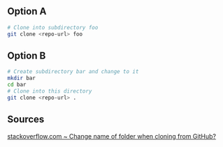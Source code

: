 ## Option A

```sh
# Clone into subdirectory foo
git clone <repo-url> foo
```

## Option B

```sh
# Create subdirectory bar and change to it
mkdir bar
cd bar
# Clone into this directory
git clone <repo-url> .
```

## Sources

[stackoverflow.com ~ Change name of folder when cloning from GitHub?](https://stackoverflow.com/a/8570660)
